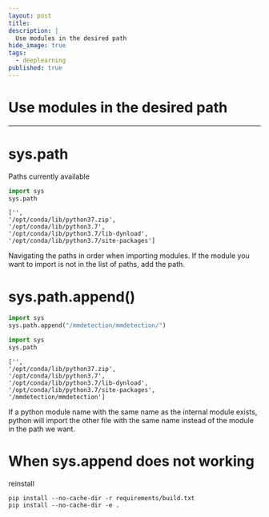 ```yaml
---
layout: post
title: 
description: |
  Use modules in the desired path
hide_image: true
tags:
  - deeplearning
published: true
---
```


# Use modules in the desired path
* * *

# sys.path
Paths currently available
```py
import sys
sys.path
```
```
['', 
'/opt/conda/lib/python37.zip', 
'/opt/conda/lib/python3.7', 
'/opt/conda/lib/python3.7/lib-dynload', 
'/opt/conda/lib/python3.7/site-packages']
```
Navigating the paths in order when importing modules. 
If the module you want to import is not in the list of paths, add the path.

# sys.path.append()
```py
import sys
sys.path.append("/mmdetection/mmdetection/")
```
```py
import sys
sys.path
```
```
['', 
'/opt/conda/lib/python37.zip',
'/opt/conda/lib/python3.7', 
'/opt/conda/lib/python3.7/lib-dynload', 
'/opt/conda/lib/python3.7/site-packages', 
'/mmdetection/mmdetection']
```
If a python module name with the same name as the internal module exists, python will import the other file with
the same name instead of the module in the path we want.

# When sys.append does not working
reinstall
```
pip install --no-cache-dir -r requirements/build.txt
pip install --no-cache-dir -e .
```
